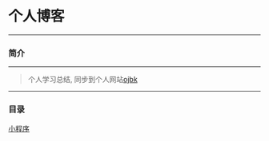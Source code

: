 # 个人博客
***
### 简介
***
> 个人学习总结,  同步到个人网站[ojbk](https://blog.ojbk.fun) 
***

### 目录
[小程序]('README1.md') 
